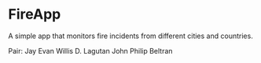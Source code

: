 # FireApp

A simple app that monitors fire incidents from different cities and countries. 

Pair: Jay Evan Willis D. Lagutan
 John Philip Beltran